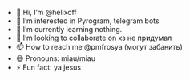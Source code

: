 - 👋 Hi, I’m @helixoff
- 👀 I’m interested in Pyrogram, telegram bots
- 🌱 I’m currently learning nothing.
- 💞️ I’m looking to collaborate on хз не придумал
- 📫 How to reach me @pmfrosya (могут забанить)
- 😄 Pronouns: miau/miau
- ⚡ Fun fact: ya jesus 

<!---
helixoff/helixoff is a ✨ special ✨ repository because its `README.md` (this file) appears on your GitHub profile.
You can click the Preview link to take a look at your changes.
--->
